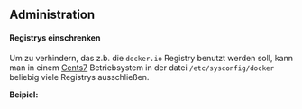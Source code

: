 ## Administration

#### Registrys einschrenken

Um zu verhindern, das z.b. die `docker.io` Registry benutzt werden soll, kann man in einem [Cents7](../centos7) Betriebsystem in der datei `/etc/sysconfig/docker` beliebig viele Registrys ausschließen.


**Beipiel:**

### 
